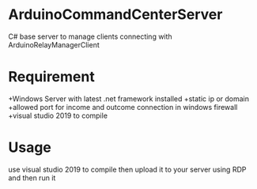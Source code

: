 # ArduinoCommandCenterServer
C# base server to manage clients connecting with ArduinoRelayManagerClient

# Requirement
+Windows Server with latest .net framework installed
+static ip or domain
+allowed port for income and outcome connection in windows firewall
+visual studio 2019 to compile

# Usage
use visual studio 2019 to compile then upload it to your server using RDP and then run it

